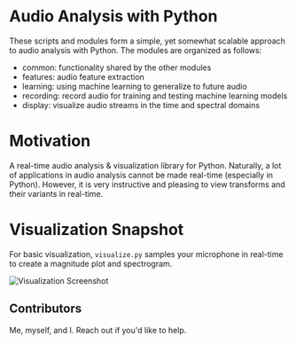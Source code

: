 # Audio Analysis with Python

These scripts and modules form a simple, yet somewhat scalable approach to audio analysis with Python. The modules are organized as follows:
- common: functionality shared by the other modules
- features: audio feature extraction
- learning: using machine learning to generalize to future audio
- recording: record audio for training and testing machine learning models
- display: visualize audio streams in the time and spectral domains

# Motivation

A real-time audio analysis & visualization library for Python. Naturally, a lot of applications in audio analysis cannot be made real-time (especially in Python). However, it is very instructive and pleasing to view transforms and their variants in real-time.

# Visualization Snapshot

For basic visualization, `visualize.py` samples your microphone in real-time to create a magnitude plot and spectrogram.

![Visualization Screenshot](https://raw.githubusercontent.com/aagnone3/audio_analysis/master/res/images/viz_screenshot.png)
 
## Contributors

Me, myself, and I. Reach out if you'd like to help.

